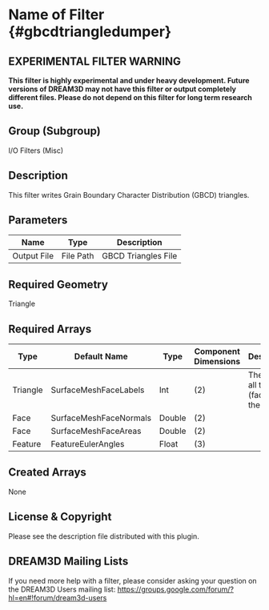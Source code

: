 Name of Filter {#gbcdtriangledumper}
=====


## EXPERIMENTAL FILTER WARNING ##

__This filter is highly experimental and under heavy development. Future versions of DREAM3D may not have this filter or output completely different files. Please do not depend on this filter for long term research use.__


## Group (Subgroup) ##
I/O Filters (Misc)


## Description ##
This filter writes Grain Boundary Character Distribution (GBCD) triangles.

## Parameters ##
| Name | Type | Description |
|------|------|------|
| Output File | File Path | GBCD Triangles File |


## Required Geometry ##
Triangle

## Required Arrays ##

| Type | Default Name | Type | Component Dimensions | Description |
|------|--------------|-------------|---------|-----|
| Triangle | SurfaceMeshFaceLabels | Int  | (2)   | The list of all triangles (faces) in the mesh |
| Face | SurfaceMeshFaceNormals | Double | (2) | |
| Face  | SurfaceMeshFaceAreas | Double | (2) | |
| Feature  | FeatureEulerAngles | Float | (3) | |


## Created Arrays ##

None

## License & Copyright ##

Please see the description file distributed with this plugin.

## DREAM3D Mailing Lists ##

If you need more help with a filter, please consider asking your question on the DREAM3D Users mailing list:
https://groups.google.com/forum/?hl=en#!forum/dream3d-users


